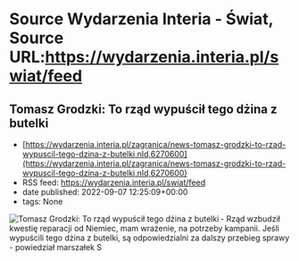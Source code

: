 # Source Wydarzenia Interia - Świat, Source URL:https://wydarzenia.interia.pl/swiat/feed

## Tomasz Grodzki: To rząd wypuścił tego dżina z butelki
 - [https://wydarzenia.interia.pl/zagranica/news-tomasz-grodzki-to-rzad-wypuscil-tego-dzina-z-butelki,nId,6270600](https://wydarzenia.interia.pl/zagranica/news-tomasz-grodzki-to-rzad-wypuscil-tego-dzina-z-butelki,nId,6270600)
 - RSS feed: https://wydarzenia.interia.pl/swiat/feed
 - date published: 2022-09-07 12:25:09+00:00
 - tags: None

<p><a href="https://wydarzenia.interia.pl/zagranica/news-tomasz-grodzki-to-rzad-wypuscil-tego-dzina-z-butelki,nId,6270600"><img align="left" alt="Tomasz Grodzki: To rząd wypuścił tego dżina z butelki" src="https://i.iplsc.com/tomasz-grodzki-to-rzad-wypuscil-tego-dzina-z-butelki/000EB3IM1966B1BG-C321.jpg" /></a>- Rząd wzbudził kwestię reparacji od Niemiec, mam wrażenie, na potrzeby kampanii. Jeśli wypuścili tego dżina z butelki, są odpowiedzialni za dalszy przebieg sprawy - powiedział marszałek S
